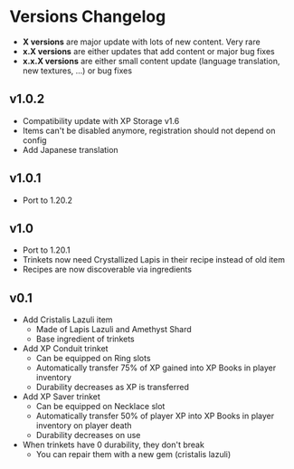 # Versions Changelog

* **X versions** are major update with lots of new content. Very rare
* **x.X versions** are either updates that add content or major bug fixes
* **x.x.X versions** are either small content update (language translation, new textures, ...) or bug fixes

## v1.0.2

* Compatibility update with XP Storage v1.6
* Items can't be disabled anymore, registration should not depend on config
* Add Japanese translation

## v1.0.1

* Port to 1.20.2

## v1.0

* Port to 1.20.1
* Trinkets now need Crystallized Lapis in their recipe instead of old item
* Recipes are now discoverable via ingredients

## v0.1

* Add Cristalis Lazuli item
  * Made of Lapis Lazuli and Amethyst Shard
  * Base ingredient of trinkets
* Add XP Conduit trinket
  * Can be equipped on Ring slots
  * Automatically transfer 75% of XP gained into XP Books in player inventory
  * Durability decreases as XP is transferred
* Add XP Saver trinket
  * Can be equipped on Necklace slot
  * Automatically transfer 50% of player XP into XP Books in player inventory on player death
  * Durability decreases on use
* When trinkets have 0 durability, they don't break
  * You can repair them with a new gem (cristalis lazuli)
